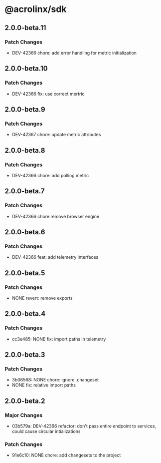 # @acrolinx/sdk

## 2.0.0-beta.11

### Patch Changes

- DEV-42366 chore: add error handling for metric initialization

## 2.0.0-beta.10

### Patch Changes

- DEV-42366 fix: use correct mertric

## 2.0.0-beta.9

### Patch Changes

- DEV-42367 chore: update metric attributes

## 2.0.0-beta.8

### Patch Changes

- DEV-42366 chore: add polling metric

## 2.0.0-beta.7

### Patch Changes

- DEV-42366 chore remove browser engine

## 2.0.0-beta.6

### Patch Changes

- DEV-42366 feat: add telemetry interfaces

## 2.0.0-beta.5

### Patch Changes

- NONE revert: remove exports

## 2.0.0-beta.4

### Patch Changes

- cc3e485: NONE fix: import paths in telemetry

## 2.0.0-beta.3

### Patch Changes

- 3b06568: NONE chore: ignore .changeset
- NONE fix: relative import paths

## 2.0.0-beta.2

### Major Changes

- 03b579a: DEV-42366 refactor: don't pass entire endpoint to services, could cause circular intializations

### Patch Changes

- 91e6c10: NONE chore: add changesets to the project
